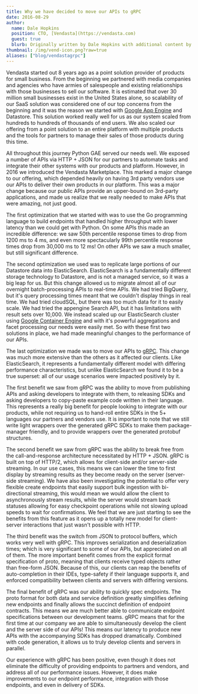 ```yaml
---
title: Why we have decided to move our APIs to gRPC
date: 2016-08-29
author:
  name: Dale Hopkins
  position: CTO, [Vendasta](https://vendasta.com)
  guest: true
  blurb: Originally written by Dale Hopkins with additional content by Lisa Carey and others at Google
thumbnail: /img/vend-icon.png?raw=true
aliases: ["blog/vendastagrpc"]
---
```



Vendasta started out 8 years ago as a point solution provider of products for small business. From the beginning we partnered with media companies and agencies who have armies of salespeople and existing relationships with those businesses to sell our software. It is estimated that over 30 million small businesses exist in the United States alone, so scalability of our SaaS solution was considered one of our top concerns from the beginning and it was the reason we started with [Google App Engine](https://cloud.google.com/appengine/) and Datastore. This solution worked really well for us as our system scaled from hundreds to hundreds of thousands of end users. We also scaled our offering from a point solution to an entire platform with multiple products and the tools for partners to manage their sales of those products during this time.

All throughout this journey Python GAE served our needs well. We exposed a number of APIs via HTTP + JSON for our partners to automate tasks and integrate their other systems with our products and platform. However, in 2016 we introduced the Vendasta Marketplace. This marked a major change to our offering, which depended heavily on having 3rd party vendors use our APIs to deliver their own products in our platform. This was a major change because our public APIs provide an upper-bound on 3rd-party applications, and made us realize that we really needed to make APIs that were amazing, not just good.

The first optimization that we started with was to use the Go programming language to build endpoints that handled higher throughput with lower latency than we could get with Python. On some APIs this made an incredible difference: we saw 50th percentile response times to drop from 1200 ms to 4 ms, and even more spectacularly 99th percentile response times drop from 30,000 ms to 12 ms! On other APIs we saw a much smaller, but still significant difference.

The second optimization we used was to replicate large portions of our Datastore data into ElasticSearch. ElasticSearch is a fundamentally different storage technology to Datastore, and is not a managed service, so it was a big leap for us. But this change allowed us to migrate almost all of our overnight batch-processing APIs to real-time APIs.   We had tried BigQuery, but it's query processing times meant that we couldn't display things in real time.  We had tried cloudSQL, but there was too much data for it to easily scale.  We had tried the appengine Search API, but it has limitations with result sets over 10,000.  We instead scaled up our ElasticSearch cluster using [Google Container Engine](https://cloud.google.com/container-engine/) and with it's powerful aggregations and facet processing our needs were easily met.  So with these first two solutions in place, we had made meaningful changes to the performance of our APIs.

The last optimization we made was to move our APIs to [gRPC](/). This change was much more extensive than the others as it affected our clients. Like ElasticSearch, it represents a fundamentally different model with differing performance characteristics, but unlike ElasticSearch we found it to be a true superset: all of our usage scenarios were impacted positively by it.


The first benefit we saw from gRPC was the ability to move from publishing APIs and asking developers to integrate with them, to releasing SDKs and asking developers to copy-paste example code written in their language. This represents a really big benefit for people looking to integrate with our products, while not requiring us to hand-roll entire SDKs in the 5+ languages our partners and vendors use. It is important to note that we still write light wrappers over the generated gRPC SDKs to make them package-manager friendly, and to provide wrappers over the generated protobuf structures.

The second benefit we saw from gRPC was the ability to break free from the call-and-response architecture necessitated by HTTP + JSON. gRPC is built on top of HTTP/2, which allows for client-side and/or server-side streaming. In our use cases, this means we can lower the time to first display by streaming results as they become ready on the server (server-side streaming).  We have also been investigating the potential to offer very flexible create endpoints that easily support bulk ingestion with bi-directional streaming, this would mean we would allow the client to asynchronously stream results, while the server would stream back statuses allowing for easy checkpoint operations while not slowing upload speeds to wait for confirmations. We feel that we are just starting to see the benefits from this feature as it opens up a totally new model for client-server interactions that just wasn't possible with HTTP.

The third benefit was the switch from JSON to protocol buffers, which works very well with gRPC. This improves serialization and deserialization times; which is very significant to some of our APIs, but appreciated on all of them. The more important benefit comes from the explicit format specification of proto, meaning that clients receive typed objects rather than free-form JSON. Because of this, our clients can reap the benefits of auto-completion in their IDEs, type-safety if their language supports it, and enforced compatibility between clients and servers with differing versions.

The final benefit of gRPC was our ability to quickly spec endpoints. The proto format for both data and service definition greatly simplifies defining new endpoints and finally allows the succinct definition of endpoint contracts.  This means we are much better able to communicate endpoint specifications between our development teams.  gRPC means that for the first time at our company we are able to simultaneously develop the client and the server side of our APIs!  This means our latency to produce new APIs with the accompanying SDKs has dropped dramatically.  Combined with code generation, it allows us to truly develop clients and servers in parallel.

Our experience with gRPC has been positive, even though it does not eliminate the difficulty of providing endpoints to partners and vendors, and address all of our performance issues. However, it does make improvements to our endpoint performance, integration with those endpoints, and even in delivery of SDKs.
